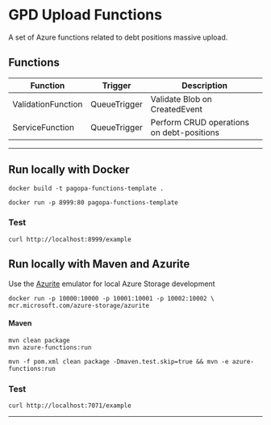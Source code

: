 # GPD Upload Functions

A set of Azure functions related to debt positions massive upload.

## Functions

| Function            | Trigger      | Description                               |
|---------------------|--------------|-------------------------------------------|
| ValidationFunction  | QueueTrigger | Validate Blob on CreatedEvent             |
| ServiceFunction     | QueueTrigger | Perform CRUD operations on debt-positions |

---

## Run locally with Docker

`docker build -t pagopa-functions-template .`

`docker run -p 8999:80 pagopa-functions-template`

### Test
`curl http://localhost:8999/example`

## Run locally with Maven and Azurite

Use the [Azurite](https://learn.microsoft.com/en-us/azure/storage/common/storage-use-azurite?tabs=visual-studio%2Cblob-storage) emulator for local Azure Storage development

```
docker run -p 10000:10000 -p 10001:10001 -p 10002:10002 \
mcr.microsoft.com/azure-storage/azurite
```
#### Maven
```
mvn clean package
mvn azure-functions:run
```

```
mvn -f pom.xml clean package -Dmaven.test.skip=true && mvn -e azure-functions:run
```
### Test
`curl http://localhost:7071/example` 

---
